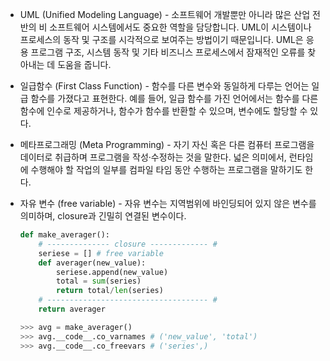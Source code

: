 - UML (Unified Modeling Language) - 소프트웨어 개발뿐만 아니라 많은 산업 전반의 비 소프트웨어 시스템에서도 중요한 역할을 담당합니다. UML이 시스템이나 프로세스의 동작 및 구조를 시각적으로 보여주는 방법이기 때문입니다. UML은 응용 프로그램 구조, 시스템 동작 및 기타 비즈니스 프로세스에서 잠재적인 오류를 찾아내는 데 도움을 줍니다. 

- 일급함수 (First Class Function) - 함수를 다른 변수와 동일하게 다루는 언어는 일급 함수를 가졌다고 표현한다. 예를 들어, 일급 함수를 가진 언어에서는 함수를 다른 함수에 인수로 제공하거나, 함수가 함수를 반환할 수 있으며, 변수에도 할당할 수 있다.

- 메타프로그래밍 (Meta Programming) - 자기 자신 혹은 다른 컴퓨터 프로그램을 데이터로 취급하며 프로그램을 작성·수정하는 것을 말한다. 넓은 의미에서, 런타임에 수행해야 할 작업의 일부를 컴파일 타임 동안 수행하는 프로그램을 말하기도 한다.

- 자유 변수 (free variable) - 자유 변수는 지역범위에 바인딩되어 있지 않은 변수를 의미하며, closure과 긴밀히 연결된 변수이다.
    ```Python
    def make_averager():
        # -------------- closure ------------- #
        seriese = [] # free variable
        def averager(new_value):
            seriese.append(new_value)
            total = sum(series)
            return total/len(series)
        # ------------------------------------ #
        return averager

    >>> avg = make_averager()
    >>> avg.__code__.co_varnames # ('new_value', 'total')
    >>> avg.__code__.co_freevars # ('series',)
    ```

